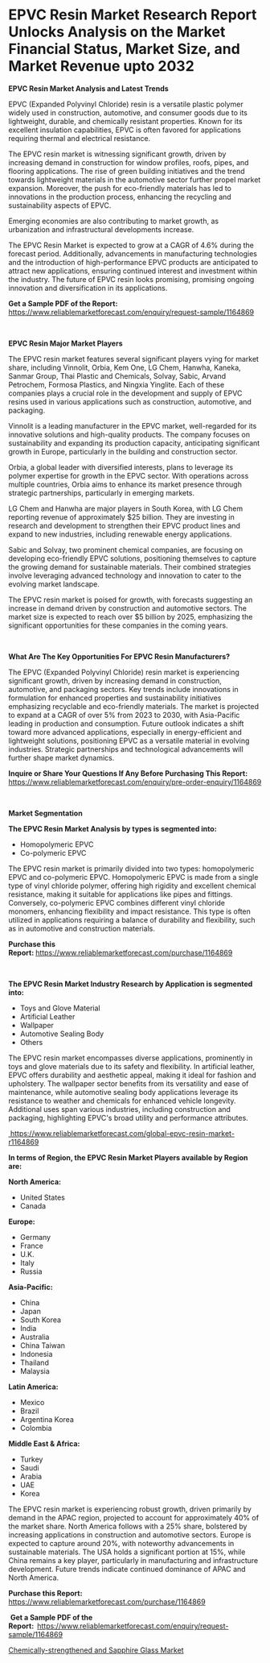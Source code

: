 <p><h1>EPVC Resin Market Research Report Unlocks Analysis on the Market Financial Status, Market Size, and Market Revenue upto 2032</h1></p><p><strong>EPVC Resin Market Analysis and Latest Trends</strong></p>
<p><p>EPVC (Expanded Polyvinyl Chloride) resin is a versatile plastic polymer widely used in construction, automotive, and consumer goods due to its lightweight, durable, and chemically resistant properties. Known for its excellent insulation capabilities, EPVC is often favored for applications requiring thermal and electrical resistance. </p><p>The EPVC resin market is witnessing significant growth, driven by increasing demand in construction for window profiles, roofs, pipes, and flooring applications. The rise of green building initiatives and the trend towards lightweight materials in the automotive sector further propel market expansion. Moreover, the push for eco-friendly materials has led to innovations in the production process, enhancing the recycling and sustainability aspects of EPVC.</p><p>Emerging economies are also contributing to market growth, as urbanization and infrastructural developments increase. </p><p>The EPVC Resin Market is expected to grow at a CAGR of 4.6% during the forecast period. Additionally, advancements in manufacturing technologies and the introduction of high-performance EPVC products are anticipated to attract new applications, ensuring continued interest and investment within the industry. The future of EPVC resin looks promising, promising ongoing innovation and diversification in its applications.</p></p>
<p><strong>Get a Sample PDF of the Report:&nbsp;</strong> <a href="https://www.reliablemarketforecast.com/enquiry/request-sample/1164869?utm_campaign=3197&utm_medium=2&utm_source=Github&utm_content=ia&utm_term=02042025&utm_id=epvc-resin">https://www.reliablemarketforecast.com/enquiry/request-sample/1164869</a></p>
<p>&nbsp;</p>
<p><strong>EPVC Resin Major Market Players</strong></p>
<p><p>The EPVC resin market features several significant players vying for market share, including Vinnolit, Orbia, Kem One, LG Chem, Hanwha, Kaneka, Sanmar Group, Thai Plastic and Chemicals, Solvay, Sabic, Arvand Petrochem, Formosa Plastics, and Ningxia Yinglite. Each of these companies plays a crucial role in the development and supply of EPVC resins used in various applications such as construction, automotive, and packaging.</p><p>Vinnolit is a leading manufacturer in the EPVC market, well-regarded for its innovative solutions and high-quality products. The company focuses on sustainability and expanding its production capacity, anticipating significant growth in Europe, particularly in the building and construction sector.</p><p>Orbia, a global leader with diversified interests, plans to leverage its polymer expertise for growth in the EPVC sector. With operations across multiple countries, Orbia aims to enhance its market presence through strategic partnerships, particularly in emerging markets.</p><p>LG Chem and Hanwha are major players in South Korea, with LG Chem reporting revenue of approximately $25 billion. They are investing in research and development to strengthen their EPVC product lines and expand to new industries, including renewable energy applications.</p><p>Sabic and Solvay, two prominent chemical companies, are focusing on developing eco-friendly EPVC solutions, positioning themselves to capture the growing demand for sustainable materials. Their combined strategies involve leveraging advanced technology and innovation to cater to the evolving market landscape.</p><p>The EPVC resin market is poised for growth, with forecasts suggesting an increase in demand driven by construction and automotive sectors. The market size is expected to reach over $5 billion by 2025, emphasizing the significant opportunities for these companies in the coming years.</p></p>
<p>&nbsp;</p>
<p><strong>What Are The Key Opportunities For EPVC Resin Manufacturers?</strong></p>
<p><p>The EPVC (Expanded Polyvinyl Chloride) resin market is experiencing significant growth, driven by increasing demand in construction, automotive, and packaging sectors. Key trends include innovations in formulation for enhanced properties and sustainability initiatives emphasizing recyclable and eco-friendly materials. The market is projected to expand at a CAGR of over 5% from 2023 to 2030, with Asia-Pacific leading in production and consumption. Future outlook indicates a shift toward more advanced applications, especially in energy-efficient and lightweight solutions, positioning EPVC as a versatile material in evolving industries. Strategic partnerships and technological advancements will further shape market dynamics.</p></p>
<p><strong>Inquire or Share Your Questions If Any Before Purchasing This Report:</strong> <a href="https://www.reliablemarketforecast.com/enquiry/pre-order-enquiry/1164869?utm_campaign=3197&utm_medium=2&utm_source=Github&utm_content=ia&utm_term=02042025&utm_id=epvc-resin">https://www.reliablemarketforecast.com/enquiry/pre-order-enquiry/1164869</a></p>
<p>&nbsp;</p>
<p><strong>Market Segmentation</strong></p>
<p><strong>The EPVC Resin Market Analysis by types is segmented into:</strong></p>
<p><ul><li>Homopolymeric EPVC</li><li>Co-polymeric EPVC</li></ul></p>
<p><p>The EPVC resin market is primarily divided into two types: homopolymeric EPVC and co-polymeric EPVC. Homopolymeric EPVC is made from a single type of vinyl chloride polymer, offering high rigidity and excellent chemical resistance, making it suitable for applications like pipes and fittings. Conversely, co-polymeric EPVC combines different vinyl chloride monomers, enhancing flexibility and impact resistance. This type is often utilized in applications requiring a balance of durability and flexibility, such as in automotive and construction materials.</p></p>
<p><strong>Purchase this Report:&nbsp;</strong><a href="https://www.reliablemarketforecast.com/purchase/1164869?utm_campaign=3197&utm_medium=2&utm_source=Github&utm_content=ia&utm_term=02042025&utm_id=epvc-resin">https://www.reliablemarketforecast.com/purchase/1164869</a></p>
<p>&nbsp;</p>
<p><strong>The EPVC Resin Market Industry Research by Application is segmented into:</strong></p>
<p><ul><li>Toys and Glove Material</li><li>Artificial Leather</li><li>Wallpaper</li><li>Automotive Sealing Body</li><li>Others</li></ul></p>
<p><p>The EPVC resin market encompasses diverse applications, prominently in toys and glove materials due to its safety and flexibility. In artificial leather, EPVC offers durability and aesthetic appeal, making it ideal for fashion and upholstery. The wallpaper sector benefits from its versatility and ease of maintenance, while automotive sealing body applications leverage its resistance to weather and chemicals for enhanced vehicle longevity. Additional uses span various industries, including construction and packaging, highlighting EPVC's broad utility and performance attributes.</p></p>
<p><a href="https://www.reliablemarketforecast.com/global-epvc-resin-market-r1164869?utm_campaign=3197&utm_medium=2&utm_source=Github&utm_content=ia&utm_term=02042025&utm_id=epvc-resin">&nbsp;https://www.reliablemarketforecast.com/global-epvc-resin-market-r1164869</a></p>
<p><strong>In terms of Region, the EPVC Resin Market Players available by Region are:</strong></p>
<p>
    <p> <strong> North America: </strong>
        <ul>
            <li>United States</li>
            <li>Canada</li>
        </ul>
        </p> 
    <p> <strong> Europe: </strong>
        <ul>
            <li>Germany</li>
            <li>France</li>
            <li>U.K.</li>
            <li>Italy</li>
            <li>Russia</li>
        </ul>
        </p> 
    <p> <strong> Asia-Pacific: </strong>
        <ul>
            <li>China</li>
            <li>Japan</li>
            <li>South Korea</li>
            <li>India</li>
            <li>Australia</li>
            <li>China Taiwan</li>
            <li>Indonesia</li>
            <li>Thailand</li>
            <li>Malaysia</li>
        </ul>
        </p> 
    <p> <strong> Latin America: </strong>
        <ul>
            <li>Mexico</li>
            <li>Brazil</li>
            <li>Argentina Korea</li>
            <li>Colombia</li>
        </ul>
        </p> 
    <p> <strong> Middle East & Africa: </strong>
        <ul>
            <li>Turkey</li>
            <li>Saudi</li>
            <li>Arabia</li>
            <li>UAE</li>
            <li>Korea</li>
        </ul>
    </p>
    </p>
<p><p>The EPVC resin market is experiencing robust growth, driven primarily by demand in the APAC region, projected to account for approximately 40% of the market share. North America follows with a 25% share, bolstered by increasing applications in construction and automotive sectors. Europe is expected to capture around 20%, with noteworthy advancements in sustainable materials. The USA holds a significant portion at 15%, while China remains a key player, particularly in manufacturing and infrastructure development. Future trends indicate continued dominance of APAC and North America.</p></p>
<p><strong>Purchase this Report: </strong><a href="https://www.reliablemarketforecast.com/purchase/1164869?utm_campaign=3197&utm_medium=2&utm_source=Github&utm_content=ia&utm_term=02042025&utm_id=epvc-resin">https://www.reliablemarketforecast.com/purchase/1164869</a></p>
<p>&nbsp;<strong>Get a Sample PDF of the Report:&nbsp;&nbsp;</strong><a href="https://www.reliablemarketforecast.com/enquiry/request-sample/1164869?utm_campaign=3197&utm_medium=2&utm_source=Github&utm_content=ia&utm_term=02042025&utm_id=epvc-resin">https://www.reliablemarketforecast.com/enquiry/request-sample/1164869</a></p>
<p><strong></strong></p>
<p><p><a href="https://github.com/samesdufloiw/Market-Research-Report-List-1/blob/main/chemically-strengthened-and-sapphire-glass-market.md?utm_campaign=3197&utm_medium=2&utm_source=Github&utm_content=ia&utm_term=02042025&utm_id=epvc-resin">Chemically-strengthened and Sapphire Glass Market</a></p></p>